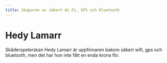 ```yaml
---
title: Skaparen av säkert Wi-Fi, GPS och Bluetooth
---
```


# Hedy Lamarr

Skåderspelerskan Hedy Lamarr är uppfinnaren bakom säkert wifi, gps och bluetooth, men det har hon inte fått en enda krona för.